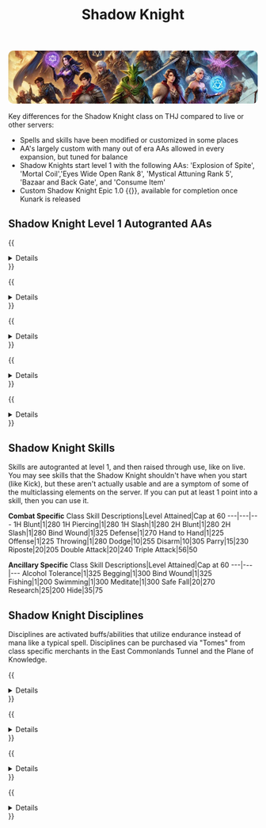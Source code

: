 ﻿---
title: Shadow Knight
description: Overview of the Shadow Knight Class
---

![Header Image](/content/images/classes.webp)

Key differences for the Shadow Knight class on THJ compared to live or other servers:

- Spells and skills have been modified or customized in some places
- AA's largely custom with many out of era AAs allowed in every expansion, but tuned for balance
- Shadow Knights start level 1 with the following AAs: 'Explosion of Spite', 'Mortal Coil','Eyes Wide Open Rank 8', 'Mystical Attuning Rank 5', 'Bazaar and Back Gate', and 'Consume Item'
- Custom Shadow Knight Epic 1.0 {{<item id="???" name="Innoruuk's Curse" link="/equipment-guide/epics/shd-epic/">}}, available for completion once Kunark is released

## Shadow Knight Level 1 Autogranted AAs

{{<details title="Explosion of Spite (Active)">}}
Every 60 seconds, this ability will fill creatures closely around you with hatred towards you.
{{</details>}}

{{<details title="Mortal Coil (Active)">}}
When the Shadow Knight gets credit for a successful kill, Mortal Coil grants a 25% chance to harvest the energy of his victim’s departing essence. This energy improves the Shadow Knight’s AC and grants him the ability to draw hit points from his enemies as he attacks them.
{{</details>}}

{{<details title="Bazaar and Back Gate (Active)">}}
Every 10 minutes, allows you to teleport to the Bazaar when out of combat.
{{</details>}}

{{<details title="Eyes Wide Open Rank 8 (Passive)">}}
This passive ability increases the capacity of your extended target window by one slot per rank.
{{</details>}}

{{<details title="Mystical Attuning Rank 5 (Passive)">}}
This ability increases the number of mystical effects that can affect you at once by 1 per rank.
{{</details>}}

## Shadow Knight Skills

Skills are autogranted at level 1, and then raised through use, like on live. You may see skills that the Shadow Knight shouldn't have when you start (like Kick), but these aren't actually usable and are a symptom of some of the multiclassing elements on the server. If you can put at least 1 point into a skill, then you can use it.

**Combat Specific**
Class Skill Descriptions|Level Attained|Cap at 60
---|---|---
1H Blunt|1|280
1H Piercing|1|280
1H Slash|1|280
2H Blunt|1|280
2H Slash|1|280
Bind Wound|1|325
Defense|1|270
Hand to Hand|1|225
Offense|1|225
Throwing|1|280
Dodge|10|255
Disarm|10|305
Parry|15|230
Riposte|20|205
Double Attack|20|240
Triple Attack|56|50

**Ancillary Specific**
Class Skill Descriptions|Level Attained|Cap at 60
---|---|---
Alcohol Tolerance|1|325
Begging|1|300
Bind Wound|1|325
Fishing|1|200
Swimming|1|300
Meditate|1|300
Safe Fall|20|270
Research|25|200
Hide|35|75

## Shadow Knight Disciplines
Disciplines are activated buffs/abilities that utilize endurance instead of mana like a typical spell.  Disciplines can be purchased via "Tomes" from class specific merchants in the East Commonlands Tunnel and the Plane of Knowledge.

{{<details title="Fearless (lvl 40)">}}
Fear Immunity
{{</details>}}

{{<details title="Unholy Aura (lvl 55)">}}
Increases the damage of your lifetap spells by 100 percent.
{{</details>}}

{{<details title="Deflection (lvl 59)">}}
Increases your combat reflexes, allowing you to block most attacks wit hyour shield.
{{</details>}}

{{<details title="Leech Curse (lvl 60)">}}
Increases your accuracy and heals you for 100 percent of the damage done by your melee attacks.
{{</details>}}